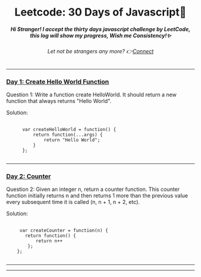 <h1 align="center">Leetcode: 30 Days of Javascript🎯</h1>

<h5 align="center"><i> Hi Stranger! I accept the thirty days javascript challenge by LeetCode, this log will show my progress, Wish me Consistency!✨</i></h5>
<h6 align="center"><i>Let not be strangers any more? 👉<a href= "https://www.linkedin.com/in/sugam-goel-india/">Connect</a></i></h6> 
<hr>

<h3> <u>Day 1: Create Hello World Function </u></h3>

Question 1: Write a function create HelloWorld. It should return a new function that always returns "Hello World".</br>

Solution:
 <pre>
  <code>
      var createHelloWorld = function() {
          return function(...args) {
              return "Hello World";
          }
      };
    </code>
</pre>
<hr>
<h3> <u>Day 2: Counter </u></h3>

Question 2: Given an integer n, return a counter function. This counter function initially returns n and then returns 1 more than the previous value every subsequent time it is called (n, n + 1, n + 2, etc).

Solution:
 <pre>
  <code>
     var createCounter = function(n) {
       return function() {
           return n++
        };
    };
    </code>
</pre>
<hr>






<hr>




